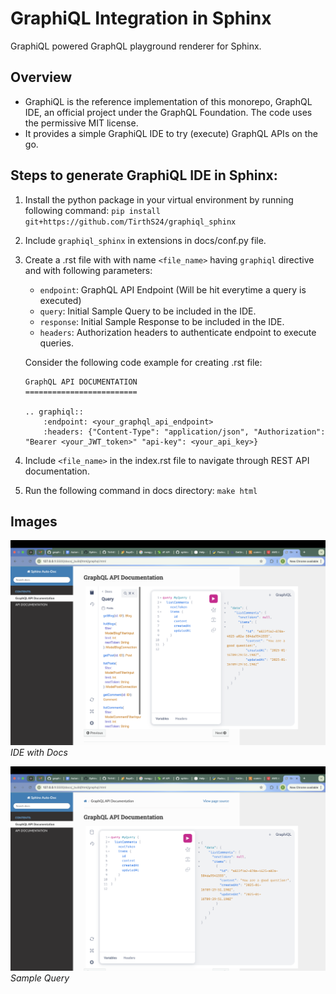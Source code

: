 # GraphiQL Integration in Sphinx
GraphiQL powered GraphQL playground renderer for Sphinx.

## Overview
- GraphiQL is the reference implementation of this monorepo, GraphQL IDE, an official project under the GraphQL Foundation. The code uses the permissive MIT license.
- It provides a simple GraphiQL IDE to try (execute) GraphQL APIs on the go.


## Steps to generate GraphiQL IDE in Sphinx:
1. Install the python package in your virtual environment by running following command:
`pip install git+https://github.com/TirthS24/graphiql_sphinx`
1. Include `graphiql_sphinx` in extensions in docs/conf.py file.
2. Create a .rst file with with name `<file_name>` having `graphiql` directive and with following parameters:
    - `endpoint`: GraphQL API Endpoint (Will be hit everytime a query is executed)
    - `query`: Initial Sample Query to be included in the IDE.
    - `response`: Initial Sample Response to be included in the IDE.
    - `headers`: Authorization headers to authenticate endpoint to execute queries.

    Consider the following code example for creating .rst file:
    ```
    GraphQL API DOCUMENTATION
    =========================

    .. graphiql::
        :endpoint: <your_graphql_api_endpoint>
        :headers: {"Content-Type": "application/json", "Authorization": "Bearer <your_JWT_token>" "api-key": <your_api_key>}
    ```

3. Include `<file_name>` in the index.rst file to navigate through REST API documentation.
4. Run the following command in docs directory: `make html`

## Images
![Endpoint and Authentication sections](./utils/view.png)
*IDE with Docs*

![Sample POST Request](./utils/request.png)
*Sample Query*
